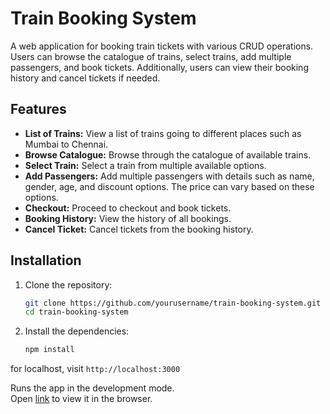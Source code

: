 # Train Booking System

A web application for booking train tickets with various CRUD operations. Users can browse the catalogue of trains, select trains, add multiple passengers, and book tickets. Additionally, users can view their booking history and cancel tickets if needed.


## Features

- **List of Trains:** View a list of trains going to different places such as Mumbai to Chennai.
- **Browse Catalogue:** Browse through the catalogue of available trains.
- **Select Train:** Select a train from multiple available options.
- **Add Passengers:** Add multiple passengers with details such as name, gender, age, and discount options. The price can vary based on these options.
- **Checkout:** Proceed to checkout and book tickets.
- **Booking History:** View the history of all bookings.
- **Cancel Ticket:** Cancel tickets from the booking history.



## Installation

1. Clone the repository:
    ```bash
    git clone https://github.com/yourusername/train-booking-system.git
    cd train-booking-system
    ```

2. Install the dependencies:
    ```bash
    npm install
    ```


for localhost, visit `http://localhost:3000`

Runs the app in the development mode.\
Open [link](https://eticketing-system.vercel.app/) to view it in the browser.



